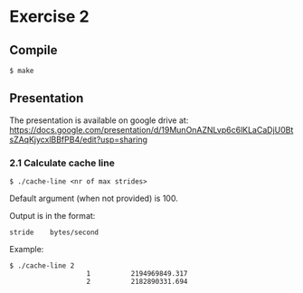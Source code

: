 # Exercise 2

## Compile

```
$ make
```

## Presentation

The presentation is available on google drive at: https://docs.google.com/presentation/d/19MunOnAZNLvp6c6lKLaCaDjU0BtsZAqKjycxlBBfPB4/edit?usp=sharing

### 2.1 Calculate cache line

```
$ ./cache-line <nr of max strides>
```

Default argument (when not provided) is 100.

Output is in the format:
```
stride    bytes/second
```

Example:
```
$ ./cache-line 2
                   1	      2194969849.317
                   2	      2182890331.694
```
